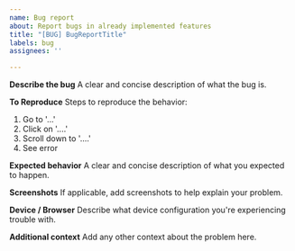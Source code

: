 ```yaml
---
name: Bug report
about: Report bugs in already implemented features
title: "[BUG] BugReportTitle"
labels: bug
assignees: ''

---
```


**Describe the bug**
A clear and concise description of what the bug is.

**To Reproduce**
Steps to reproduce the behavior:
1. Go to '...'
2. Click on '....'
3. Scroll down to '....'
4. See error

**Expected behavior**
A clear and concise description of what you expected to happen.

**Screenshots**
If applicable, add screenshots to help explain your problem.

**Device / Browser**
Describe what device configuration you're experiencing trouble with.

**Additional context**
Add any other context about the problem here.
